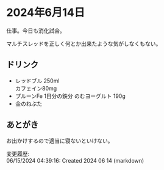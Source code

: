 # 2024年6月14日

仕事。今日も消化試合。

マルチスレッドを正しく何とか出来たような気がしなくもない。

## ドリンク

- レッドブル 250ml  
カフェイン80mg
- プルーンFe 1日分の鉄分 のむヨーグルト 190g
- 金のねぶた

## あとがき

お出かけするので適当に寝ないといけない。

変更履歴:  
06/15/2024 04:39:16: Created 2024 06 14 (markdown)  
